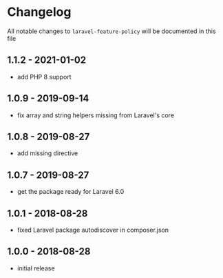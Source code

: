 # Changelog

All notable changes to `laravel-feature-policy` will be documented in this file

## 1.1.2 - 2021-01-02

- add PHP 8 support

## 1.0.9 - 2019-09-14

- fix array and string helpers missing from Laravel's core

## 1.0.8 - 2019-08-27

- add missing directive

## 1.0.7 - 2019-08-27

- get the package ready for Laravel 6.0

## 1.0.1 - 2018-08-28

- fixed Laravel package autodiscover in composer.json

## 1.0.0 - 2018-08-28

- initial release
